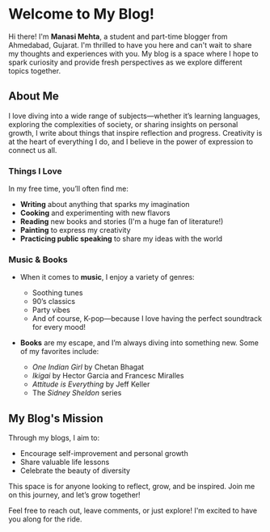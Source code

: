 # Welcome to My Blog!

Hi there! I'm **Manasi Mehta**, a student and part-time blogger from Ahmedabad, Gujarat. I'm thrilled to have you here and can't wait to share my thoughts and experiences with you. My blog is a space where I hope to spark curiosity and provide fresh perspectives as we explore different topics together.

## About Me

I love diving into a wide range of subjects—whether it’s learning languages, exploring the complexities of society, or sharing insights on personal growth, I write about things that inspire reflection and progress. Creativity is at the heart of everything I do, and I believe in the power of expression to connect us all.

### Things I Love

In my free time, you’ll often find me:
- **Writing** about anything that sparks my imagination
- **Cooking** and experimenting with new flavors
- **Reading** new books and stories (I'm a huge fan of literature!)
- **Painting** to express my creativity
- **Practicing public speaking** to share my ideas with the world

### Music & Books

- When it comes to **music**, I enjoy a variety of genres:
  - Soothing tunes
  - 90’s classics
  - Party vibes
  - And of course, K-pop—because I love having the perfect soundtrack for every mood!

- **Books** are my escape, and I’m always diving into something new. Some of my favorites include:
  - *One Indian Girl* by Chetan Bhagat
  - *Ikigai* by Hector Garcia and Francesc Miralles
  - *Attitude is Everything* by Jeff Keller
  - The *Sidney Sheldon* series

## My Blog's Mission

Through my blogs, I aim to:
- Encourage self-improvement and personal growth
- Share valuable life lessons
- Celebrate the beauty of diversity

This space is for anyone looking to reflect, grow, and be inspired. Join me on this journey, and let’s grow together!

Feel free to reach out, leave comments, or just explore! I'm excited to have you along for the ride.
